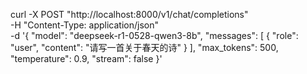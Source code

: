 curl -X POST "http://localhost:8000/v1/chat/completions" \
  -H "Content-Type: application/json" \
  -d '{
    "model": "deepseek-r1-0528-qwen3-8b",
    "messages": [
      {
        "role": "user",
        "content": "请写一首关于春天的诗"
      }
    ],
    "max_tokens": 500,
    "temperature": 0.9,
    "stream": false
  }'

  